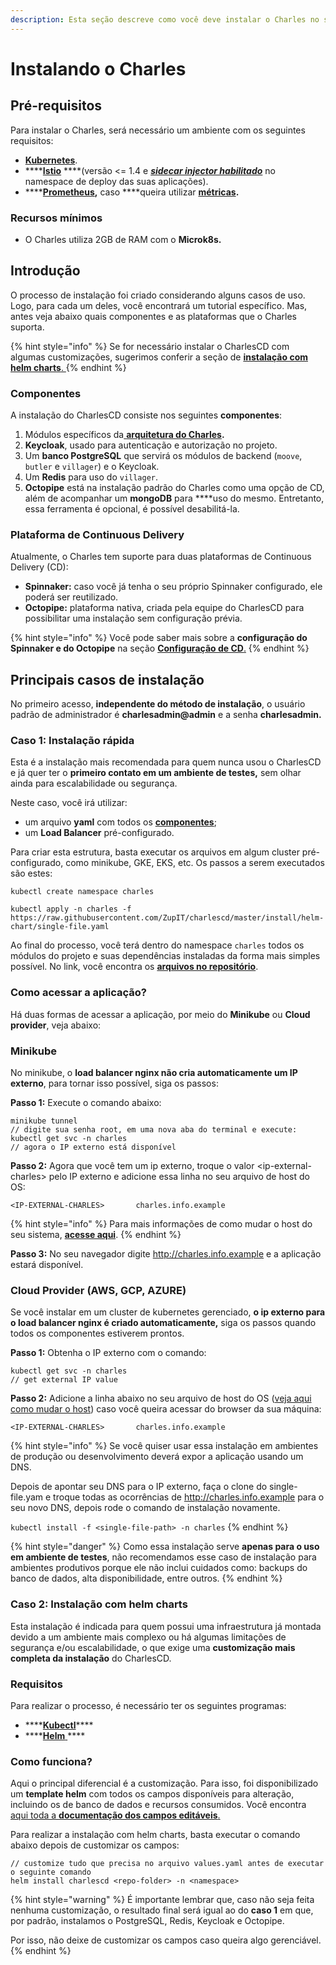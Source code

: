 ```yaml
---
description: Esta seção descreve como você deve instalar o Charles no seu projeto.
---
```


# Instalando o Charles

## Pré-requisitos

Para instalar o Charles, será necessário um ambiente com os seguintes requisitos:

* [**Kubernetes**](https://kubernetes.io/docs/setup/).
* \*\*\*\*[**Istio**](https://istio.io/archive/) ****\(versão &lt;= 1.4 e [_**sidecar injector habilitado**_](https://istio.io/latest/docs/setup/additional-setup/sidecar-injection/#automatic-sidecar-injection) no namespace de deploy das suas aplicações\).
* \*\*\*\*[**Prometheus**](https://prometheus.io/docs/prometheus/latest/getting_started/)**,** caso ****queira utilizar [**métricas**](../referencia/metricas/)**.**

### Recursos mínimos

* O Charles utiliza 2GB de RAM com o **Microk8s.**

## Introdução

O processo de instalação foi criado considerando alguns casos de uso. Logo, para cada um deles, você encontrará um tutorial específico.  Mas, antes veja abaixo quais componentes e as plataformas que o Charles suporta. 

{% hint style="info" %}
Se for necessário instalar o CharlesCD com algumas customizações, sugerimos conferir a seção de [**instalação com helm charts**. ](instalando-charles.md#caso-2-instalacao-com-helm-charts)
{% endhint %}

### Componentes

A instalação do CharlesCD consiste nos seguintes **componentes**:

1. Módulos específicos da[ **arquitetura do Charles**](../#arquitetura-do-sistema)**.**
2. **Keycloak**, usado para autenticação e autorização no projeto.
3. Um **banco PostgreSQL** que servirá os módulos de backend \(`moove`, `butler` e `villager`\) e o Keycloak.
4. Um **Redis** para uso do `villager`.
5. **Octopipe** está na instalação padrão do Charles como uma opção de CD, além de acompanhar um **mongoDB** para ****uso do mesmo. Entretanto, essa ferramenta é opcional, é possível desabilitá-la. 

### Plataforma de Continuous Delivery 

Atualmente, o Charles tem suporte para duas plataformas de Continuous Delivery \(CD\):

* **Spinnaker:** caso você já tenha o seu próprio Spinnaker configurado, ele poderá ser reutilizado.
* **Octopipe:** plataforma nativa, criada pela equipe do CharlesCD para possibilitar uma instalação sem configuração prévia.

{% hint style="info" %}
Você pode saber mais sobre a **configuração do Spinnaker e do Octopipe** na seção [**Configuração de CD**.](../referencia/configuracao-cd.md)
{% endhint %}

## Principais casos de instalação 

No primeiro acesso, **independente do método de instalação**, o usuário padrão de administrador é **charlesadmin@admin** e a senha **charlesadmin.**

### Caso 1: Instalação rápida 

Esta é a instalação mais recomendada para quem nunca usou o CharlesCD  e já quer ter o **primeiro contato em um ambiente de testes,** sem olhar ainda para escalabilidade ou segurança.

Neste caso, você irá utilizar: 

* um arquivo **yaml** com todos os [**componentes**](instalando-charles.md#componentes);
* um **Load Balancer** pré-configurado. 

Para criar esta estrutura, basta executar os arquivos em algum cluster pré-configurado, como minikube, GKE, EKS, etc. Os passos a serem executados são estes:

```text
kubectl create namespace charles

kubectl apply -n charles -f https://raw.githubusercontent.com/ZupIT/charlescd/master/install/helm-chart/single-file.yaml
```

Ao final do processo, você terá dentro do namespace `charles` todos os módulos do projeto e suas dependências instaladas da forma mais simples possível. No link, você encontra os [**arquivos no repositório**](https://raw.githubusercontent.com/ZupIT/charlescd/master/install/helm-chart/single-file.yaml).

###  **Como acessar a aplicação?**

Há duas formas de acessar a aplicação, por meio do **Minikube** ou **Cloud provider**, veja abaixo: 

### **Minikube**

No minikube, o **load balancer nginx não cria automaticamente um IP externo**, para tornar isso possível, siga os passos: 

**Passo 1:** Execute o comando abaixo: 

```text
minikube tunnel
// digite sua senha root, em uma nova aba do terminal e execute:
kubectl get svc -n charles
// agora o IP externo está disponível
```

**Passo 2:** Agora que você tem um ip externo, troque o valor &lt;ip-external-charles&gt; pelo IP externo e adicione essa linha no seu arquivo de host do OS: 

```text
<IP-EXTERNAL-CHARLES>       charles.info.example
```

{% hint style="info" %}
Para mais informações de como mudar o host do seu sistema, [**acesse aqui**](https://www.howtogeek.com/howto/27350/beginner-geek-how-to-edit-your-hosts-file/). 
{% endhint %}

**Passo 3:** No seu navegador digite http://charles.info.example e a aplicação estará disponível.

### **Cloud Provider \(AWS, GCP, AZURE\)**

Se você instalar em um cluster de kubernetes gerenciado, **o ip externo para o load balancer nginx é criado automaticamente,** siga os passos quando todos os componentes estiverem prontos.

**Passo 1:**  Obtenha o IP externo com o comando:

```text
kubectl get svc -n charles
// get external IP value
```

**Passo 2:** Adicione a linha abaixo no seu arquivo de host do OS \([veja aqui como mudar o host](https://www.howtogeek.com/howto/27350/beginner-geek-how-to-edit-your-hosts-file/)\) caso você queira acessar do browser da sua máquina:

```text
<IP-EXTERNAL-CHARLES>       charles.info.example
```

{% hint style="info" %}
Se você quiser usar essa instalação em ambientes de produção ou desenvolvimento deverá expor a aplicação usando um DNS.

Depois de apontar seu DNS para o IP externo, faça o clone do single-file.yam e troque todas as ocorrências de http://charles.info.example para o seu novo DNS, depois rode o comando de instalação novamente.

`kubectl install -f <single-file-path> -n charles`
{% endhint %}

{% hint style="danger" %}
Como essa instalação serve **apenas para o uso em ambiente de testes**, não recomendamos esse caso de instalação para ambientes produtivos porque ele não inclui cuidados como: backups do banco de dados, alta disponibilidade, entre outros.
{% endhint %}

### Caso 2: Instalação com helm charts

Esta instalação é indicada para quem possui uma infraestrutura já montada devido a um ambiente mais complexo ou há algumas limitações de segurança e/ou escalabilidade, o que exige uma **customização mais completa da instalação** do CharlesCD.

### Requisitos 

Para realizar o processo, é necessário ter os seguintes programas: 

* \*\*\*\*[**Kubectl**](https://kubernetes.io/docs/tasks/tools/install-kubectl/)\*\*\*\*
* \*\*\*\*[**Helm** ](https://helm.sh/docs/intro/install/)\*\*\*\*

### Como funciona?

Aqui o principal diferencial é a customização. Para isso, foi disponibilizado um **template helm** com todos os campos disponíveis para alteração, incluindo os de banco de dados e recursos consumidos. Você encontra [aqui toda a **documentação dos campos editáveis**.](https://github.com/ZupIT/charlescd/tree/master/install/helm-chart) 

Para realizar a instalação com helm charts, basta executar o comando abaixo depois de customizar os campos:

```text
// customize tudo que precisa no arquivo values.yaml antes de executar o seguinte comando
helm install charlescd <repo-folder> -n <namespace>
```

{% hint style="warning" %}
É importante lembrar que, caso não seja feita nenhuma customização, o resultado final será igual ao do **caso 1** em que, por padrão, instalamos o PostgreSQL, Redis, Keycloak e Octopipe. 

Por isso, não deixe de customizar os campos caso queira algo gerenciável. 
{% endhint %}

